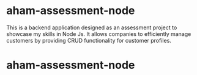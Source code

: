 # aham-assessment-node

This is a backend application designed as an assessment project to showcase my skills in Node Js. It allows companies to efficiently manage customers by providing CRUD functionality for customer profiles.
# aham-assessment-node

